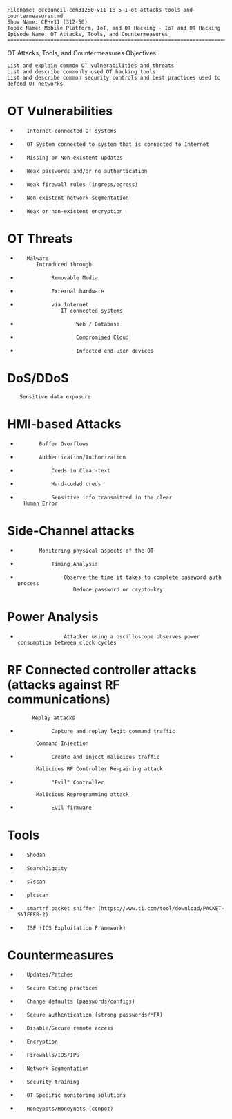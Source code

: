     Filename: eccouncil-ceh31250-v11-18-5-1-ot-attacks-tools-and-countermeasures.md
    Show Name: CEHv11 (312-50)
    Topic Name: Mobile Platform, IoT, and OT Hacking - IoT and OT Hacking
    Episode Name: OT Attacks, Tools, and Countermeasures ================================================================================

OT Attacks, Tools, and Countermeasures
Objectives:

    List and explain common OT vulnerabilities and threats
    List and describe commonly used OT hacking tools
    List and describe common security controls and best practices used to defend OT networks

#    OT Vulnerabilities
-        Internet-connected OT systems
-        OT System connected to system that is connected to Internet
-        Missing or Non-existent updates
-        Weak passwords and/or no authentication
-        Weak firewall rules (ingress/egress)
-        Non-existent network segmentation
-        Weak or non-existent encryption

#    OT Threats
-        Malware
            Introduced through
-                Removable Media
-                External hardware
-                via Internet
                    IT connected systems
-                        Web / Database
-                        Compromised Cloud
-                        Infected end-user devices
#        DoS/DDoS
        Sensitive data exposure


#        HMI-based Attacks
-            Buffer Overflows
-            Authentication/Authorization
-                Creds in Clear-text
-                Hard-coded creds
-                Sensitive info transmitted in the clear
        Human Error


#        Side-Channel attacks
-            Monitoring physical aspects of the OT
-                Timing Analysis
-                    Observe the time it takes to complete password auth process
                        Deduce password or crypto-key
#                Power Analysis
-                    Attacker using a oscilloscope observes power consumption between clock cycles
#        RF Connected controller attacks (attacks against RF communications)

            Replay attacks
-                Capture and replay legit command traffic

            Command Injection
-                Create and inject malicious traffic

            Malicious RF Controller Re-pairing attack
-                "Evil" Controller

            Malicious Reprogramming attack
-                Evil firmware

#    Tools
-        Shodan
-        SearchDiggity
-        s7scan
-        plcscan
-        smartrf packet sniffer (https://www.ti.com/tool/download/PACKET-SNIFFER-2)
-        ISF (ICS Exploitation Framework)

#    Countermeasures
-        Updates/Patches
-        Secure Coding practices
-        Change defaults (passwords/configs)
-        Secure authentication (strong passwords/MFA)
-        Disable/Secure remote access
-        Encryption
-        Firewalls/IDS/IPS
-        Network Segmentation
-        Security training
-        OT Specific monitoring solutions
-        Honeypots/Honeynets (conpot)
